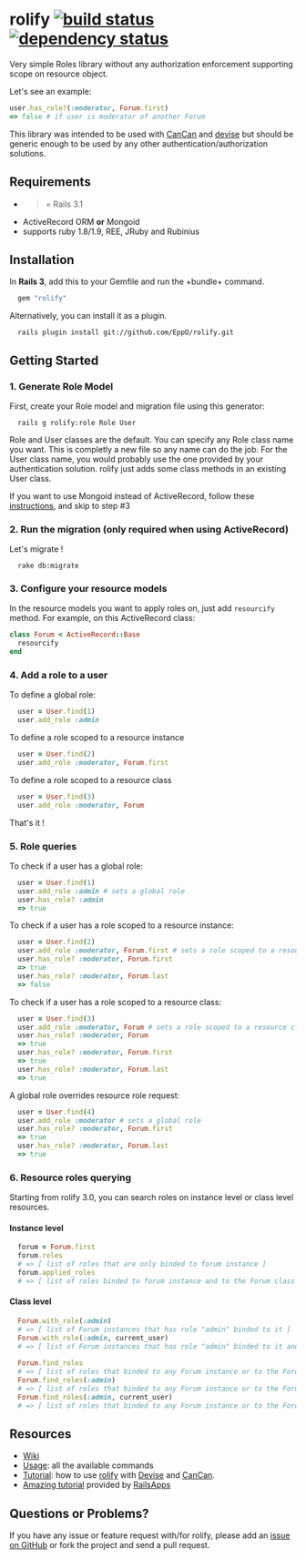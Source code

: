 # rolify [![build status](https://secure.travis-ci.org/EppO/rolify.png?branch=master)](http://travis-ci.org/EppO/rolify) [![dependency status](https://gemnasium.com/EppO/rolify.png)](https://gemnasium.com/EppO/rolify)

Very simple Roles library without any authorization enforcement supporting scope on resource object.

Let's see an example: 

```ruby
user.has_role?(:moderator, Forum.first) 
=> false # if user is moderator of another Forum
```

This library was intended to be used with [CanCan](https://github.com/ryanb/cancan) and [devise](https://github.com/plataformatec/devise) but should be generic enough to be used by any other authentication/authorization solutions.

## Requirements

* >= Rails 3.1
* ActiveRecord ORM <b>or</b> Mongoid
* supports ruby 1.8/1.9, REE, JRuby and Rubinius

## Installation

In <b>Rails 3</b>, add this to your Gemfile and run the +bundle+ command.

```ruby
  gem "rolify"
```

Alternatively, you can install it as a plugin.

```
  rails plugin install git://github.com/EppO/rolify.git
```

## Getting Started

### 1. Generate Role Model

First, create your Role model and migration file using this generator:

```
  rails g rolify:role Role User
```

Role and User classes are the default. You can specify any Role class name you want. This is completly a new file so any name can do the job.
For the User class name, you would probably use the one provided by your authentication solution. rolify just adds some class methods in an existing User class.

If you want to use Mongoid instead of ActiveRecord, follow these [instructions](https://github.com/EppO/rolify/wiki/Configuration), and skip to step #3

### 2. Run the migration (only required when using ActiveRecord)

Let's migrate !

```
  rake db:migrate
```

### 3. Configure your resource models

In the resource models you want to apply roles on, just add ``resourcify`` method.
For example, on this ActiveRecord class:

```ruby
class Forum < ActiveRecord::Base
  resourcify
end
```

### 4. Add a role to a user

To define a global role:

```ruby
  user = User.find(1)
  user.add_role :admin
```

To define a role scoped to a resource instance

```ruby
  user = User.find(2)
  user.add_role :moderator, Forum.first
```

To define a role scoped to a resource class

```ruby
  user = User.find(3)
  user.add_role :moderator, Forum
```

That's it !

### 5. Role queries

To check if a user has a global role: 

```ruby
  user = User.find(1)
  user.add_role :admin # sets a global role
  user.has_role? :admin
  => true
```

To check if a user has a role scoped to a resource instance:

```ruby
  user = User.find(2)
  user.add_role :moderator, Forum.first # sets a role scoped to a resource instance
  user.has_role? :moderator, Forum.first
  => true
  user.has_role? :moderator, Forum.last
  => false
```

To check if a user has a role scoped to a resource class:

```ruby
  user = User.find(3)
  user.add_role :moderator, Forum # sets a role scoped to a resource class
  user.has_role? :moderator, Forum
  => true
  user.has_role? :moderator, Forum.first
  => true
  user.has_role? :moderator, Forum.last
  => true
```

A global role overrides resource role request: 

```ruby
  user = User.find(4)
  user.add_role :moderator # sets a global role
  user.has_role? :moderator, Forum.first
  => true
  user.has_role? :moderator, Forum.last
  => true
```

### 6. Resource roles querying 

Starting from rolify 3.0, you can search roles on instance level or class level resources.

#### Instance level

```ruby
  forum = Forum.first
  forum.roles
  # => [ list of roles that are only binded to forum instance ]
  forum.applied_roles
  # => [ list of roles binded to forum instance and to the Forum class ]
```

#### Class level

```ruby
  Forum.with_role(:admin)
  # => [ list of Forum instances that has role "admin" binded to it ] 
  Forum.with_role(:admin, current_user)
  # => [ list of Forum instances that has role "admin" binded to it and belongs to current_user roles ]
  
  Forum.find_roles
  # => [ list of roles that binded to any Forum instance or to the Forum class ]
  Forum.find_roles(:admin)
  # => [ list of roles that binded to any Forum instance or to the Forum class with "admin" as a role name ]
  Forum.find_roles(:admin, current_user)
  # => [ list of roles that binded to any Forum instance or to the Forum class with "admin" as a role name and belongs to current_user roles ]
```

## Resources

* [Wiki](https://github.com/EppO/rolify/wiki)
* [Usage](https://github.com/EppO/rolify/wiki/Usage): all the available commands
* [Tutorial](https://github.com/EppO/rolify/wiki/Tutorial): how to use [rolify](http://eppo.github.com/rolify) with [Devise](https://github.com/plataformatec/devise) and [CanCan](https://github.com/ryanb/cancan).
* [Amazing tutorial](http://railsapps.github.com/tutorial-rails-bootstrap-devise-cancan.html) provided by [RailsApps](http://railsapps.github.com/)

## Questions or Problems?

If you have any issue or feature request with/for rolify, please add an [issue on GitHub](https://github.com/EppO/rolify/issues) or fork the project and send a pull request.